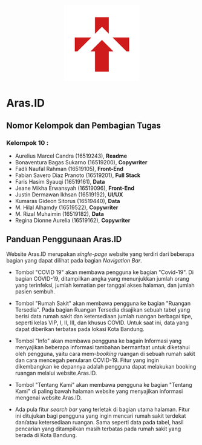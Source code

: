 <p align="center"><img src="resources/img/Logo-Aras.png" width="200">

# Aras.ID

## Nomor Kelompok dan Pembagian Tugas

### Kelompok 10 :

- Aurelius Marcel Candra (16519243), <strong>Readme</strong><br>
- Bonaventura Bagas Sukarno (16519200), <strong>Copywriter</strong><br>
- Fadli Naufal Rahman (16519105), <strong>Front-End</strong><br>
- Fabian Savero Diaz Pranoto (16519201), <strong>Full Stack</strong><br>
- Faris Hasim Syauqi (16519161), <strong>Data</strong><br>
- Jeane Mikha Erwansyah (16519096), <strong>Front-End</strong><br>
- Justin Dermawan Ikhsan (16519192), <strong>UI/UX</strong><br>
- Kumaras Gideon Sitorus (16519440), <strong>Data</strong><br>
- M. Hilal Alhamdy (16519522), <strong>Copywriter</strong><br>
- M. Rizal Muhaimin (16519182), <strong>Data</strong><br>
- Regina Dionne Aurelia (16519162), <strong>Copywriter</strong><br>

## Panduan Penggunaan Aras.ID

Website Aras.ID merupakan *single-page* website yang terdiri dari beberapa bagian yang dapat dilihat pada bagian *Navigation Bar*.

- Tombol "COVID 19" akan membawa pengguna ke bagian "Covid-19". Di bagian COVID-19, ditampilkan angka yang menunjukkan jumlah orang yang terinfeksi, jumlah kematian per tanggal akses halaman, dan jumlah pasien sembuh.

- Tombol "Rumah Sakit" akan membawa pengguna ke bagian "Ruangan Tersedia". Pada bagian Ruangan Tersedia disajikan sebuah tabel yang berisi data rumah sakit dan ketersediaan jumlah ruangan berbagai tipe, seperti kelas VIP, I, II, III, dan khusus COVID. Untuk saat ini, data yang dapat diberikan terbatas pada lokasi Kota Bandung.

- Tombol "Info" akan membawa pengguna ke bagain Informasi yang menyajikan beberapa informasi tambahan bermanfaat untuk diketahui oleh pengguna, yaitu cara mem-*booking* ruangan di sebuah rumah sakit dan cara mencegah penularan COVID-19. Fitur yang ingin dikembangkan ke depannya adalah pengguna dapat melakukan booking ruangan melalui website Aras.ID.

- Tombol "Tentang Kami" akan membawa pengguna ke bagian "Tentang Kami" di paling bawah halaman website yang menyajikan informasi mengenai website Aras.ID.

- Ada pula fitur *search bar* yang terletak di bagian utama halaman. Fitur ini ditujukan bagi pengguna yang ingin mencari rumah sakit terdekat dan/atau ketersediaan ruangan. Sama seperti data pada tabel, hasil pencarian yang ditampilkan masih terbatas pada rumah sakit yang berada di Kota Bandung.</p>

